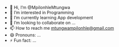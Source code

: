 - 👋 Hi, I’m @MpilonhleMtungwa
- 👀 I’m interested in Programming
- 🌱 I’m currently learning App development
- 💞️ I’m looking to collaborate on ...
- 📫 How to reach me mtungwampilonhle@gmail.com
- 😄 Pronouns: ...
- ⚡ Fun fact: ...

<!---
MpilonhleMtungwa/MpilonhleMtungwa is a ✨ special ✨ repository because its `README.md` (this file) appears on your GitHub profile.
You can click the Preview link to take a look at your changes.
--->
